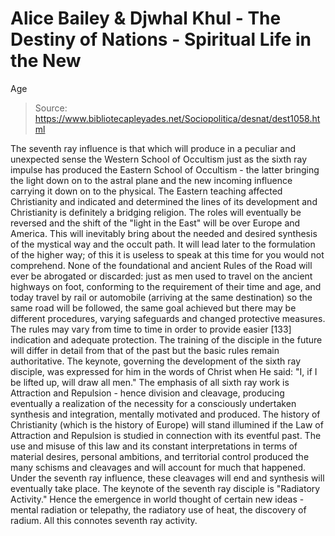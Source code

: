 # Alice Bailey & Djwhal Khul - The Destiny of Nations - Spiritual Life in the New
Age

> Source: https://www.bibliotecapleyades.net/Sociopolitica/desnat/dest1058.html

The seventh ray influence is that which will produce in a peculiar and unexpected sense the Western School of Occultism just as the sixth ray impulse has produced the Eastern School of Occultism - the latter bringing the light down on to the astral plane and the new incoming influence carrying it down on to the physical. The Eastern teaching affected Christianity and indicated and determined the lines of its development and Christianity is definitely a bridging religion. The roles will eventually be reversed and the shift of the "light in the East" will be over Europe and America. This will inevitably bring about the needed and desired synthesis of the mystical way and the occult path. It will lead later to the formulation of the higher way; of this it is useless to speak at this time for you would not comprehend. None of the foundational and ancient Rules of the Road will ever be abrogated or discarded: just as men used to travel on the ancient highways on foot, conforming to the requirement of their time and age, and today travel by rail or automobile (arriving at the same destination) so the same road will be followed, the same goal achieved but there may be different procedures, varying safeguards and changed protective measures. The rules may vary from time to time in order to provide easier [133] indication and adequate protection. The training of the disciple in the future will differ in detail from that of the past but the basic rules remain authoritative.
The keynote, governing the development of the sixth ray disciple, was expressed for him in the words of Christ when He said: "I, if I be lifted up, will draw all men." The emphasis of all sixth ray work is Attraction and Repulsion - hence division and cleavage, producing eventually a realization of the necessity for a consciously undertaken synthesis and integration, mentally motivated and produced. The history of Christianity (which is the history of Europe) will stand illumined if the Law of Attraction and Repulsion is studied in connection with its eventful past. The use and misuse of this law and its constant interpretations in terms of material desires, personal ambitions, and territorial control produced the many schisms and cleavages and will account for much that happened. Under the seventh ray influence, these cleavages will end and synthesis will eventually take place.
The keynote of the seventh ray disciple is "Radiatory Activity." Hence the emergence in world thought of certain new ideas - mental radiation or telepathy, the radiatory use of heat, the discovery of radium. All this connotes seventh ray activity.
